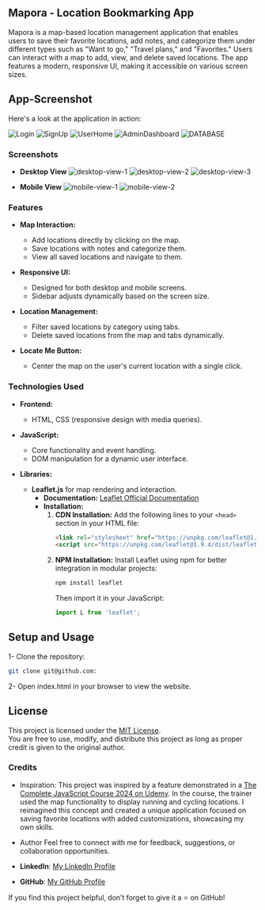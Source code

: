 ## Mapora - Location Bookmarking App

Mapora is a map-based location management application that enables users to save their favorite locations, add notes, and categorize them under different types such as "Want to go," "Travel plans," and "Favorites." Users can interact with a map to add, view, and delete saved locations. The app features a modern, responsive UI, making it accessible on various screen sizes.

## App-Screenshot

Here's a look at the application in action:

![Login](BikeRentalApp/Screenshots/LogIn.png)
![SignUp](BikeRentalApp/Screenshots/SignUp-bikeRentalApp.png)
![UserHome](BikeRentalApp/Screenshots/UserHome.png)
![AdminDashboard](BikeRentalApp/Screenshots/UserManagement-AdminDashboard.png)
![DATABASE](BikeRentalApp/Screenshots/DB-design.png)



### Screenshots

- **Desktop View**
![desktop-view-1](./images/screenshots/desktop-view-1.png)
![desktop-view-2](./images/screenshots/desktop-view-2.png)
![desktop-view-3](./images/screenshots/desktop-view-3.png)

- **Mobile View**
![mobile-view-1](./images/screenshots/mobile-view-1.png)
![mobile-view-2](./images/screenshots/mobile-view-2.png)

### Features

- **Map Interaction:**
    - Add locations directly by clicking on the map.
    - Save locations with notes and categorize them.
    - View all saved locations and navigate to them.

- **Responsive UI:**
    - Designed for both desktop and mobile screens.
    - Sidebar adjusts dynamically based on the screen size.

- **Location Management:**
    - Filter saved locations by category using tabs.
    - Delete saved locations from the map and tabs dynamically.

- **Locate Me Button:**
    - Center the map on the user's current location with a single click.


### Technologies Used

- **Frontend:**
    - HTML, CSS (responsive design with media queries).

- **JavaScript:**
    - Core functionality and event handling.
    - DOM manipulation for a dynamic user interface.

- **Libraries:**
    - **Leaflet.js** for map rendering and interaction.  
        - **Documentation:** [Leaflet Official Documentation](https://leafletjs.com/download.html)  
        - **Installation:**  
          1. **CDN Installation:** Add the following lines to your `<head>` section in your HTML file:
             ```html
             <link rel="stylesheet" href="https://unpkg.com/leaflet@1.9.4/dist/leaflet.css" integrity="sha256-xwE8rjbIuKeRzUVsoWqZmucw9pIXt9Aw5XQQBsmtwH0=" crossorigin="" />
             <script src="https://unpkg.com/leaflet@1.9.4/dist/leaflet.js" integrity="sha256-XQoYMqMTKnB1K4/YmgBxHu5Nht/6vltM01A3bsZxj6w=" crossorigin=""></script>
             ```
          2. **NPM Installation:** Install Leaflet using npm for better integration in modular projects:
             ```bash
             npm install leaflet
             ```
             Then import it in your JavaScript:
             ```javascript
             import L from 'leaflet';
             ```


## Setup and Usage
1- Clone the repository:

```bash
git clone git@github.com:
```
2- Open index.html in your browser to view the website.


## License
This project is licensed under the [MIT License](./LICENSE).  
You are free to use, modify, and distribute this project as long as proper credit is given to the original author.


### Credits
- Inspiration:
This project was inspired by a feature demonstrated in a [The Complete JavaScript Course 2024 on Udemy](https://www.udemy.com/share/101Wfe3@KaX6tJ_yBgkzGF-iJpzu9t2ZlAyqLQfe4H8HwRk-biJIKZksUl3xY8xvKJ2O-fRF_A==/). In the course, the trainer used the map functionality to display running and cycling locations. I reimagined this concept and created a unique application focused on saving favorite locations with added customizations, showcasing my own skills.

- Author
Feel free to connect with me for feedback, suggestions, or collaboration opportunities.

- **LinkedIn**: [My LinkedIn Profile](https://linkedin.com/in/mahboubeh-ranjbar-944132239)  
- **GitHub**: [My GitHub Profile](https://github.com/mahboube89)  

If you find this project helpful, don’t forget to give it a ⭐ on GitHub!
